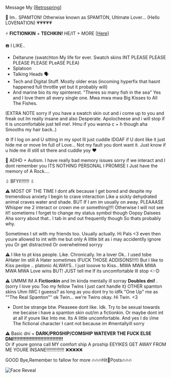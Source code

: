 Message My [[Retrospring](https://retrospring.net/@SPAMTON_GSPAMTON)]

💾 Im.. SPAMTON! Otherwise known as SPAMTON, Ultimate Lover... (Hello LOVENATION) 💗💗💗💗💗

⚡ **FICTIONKIN** + **TECHKIN!** HE/IT + MORE [[Here](https://en.pronouns.page/@SP4MINAT0R)]
  
☎️ I LIKE..
 - Deltarune (swatchton My life for ever. Swatch skins INT PLEASE PLEASE PLEASE PLEASE PLeASE PLEA)
 - Splatoon
 - Talking Heads 🗣️
 - Tech and Digital Stuff. Mostly older eras (incoming hyperfix that hasnt happened full throttle yet but it probably will)
 - And marine bio its my spinterest. "Theres so many fish in the sea" Yes and I love them all every single one. Mwa mwa mwa Big Kisses to All The Fishes.

(EXTRA NOTE sorry if you have a swatch skin out and i come up to you and freak out Im really insane and also Desperate. Apolocheese and i will stop if it is uncomfortable just tell me!. Hmu if you wanna c + h though aha Smooths my hair back..) 

⚙️ If I log on and U sitting in my spot Ill just cuddle IDGAF if U dont like it just hide me or move Im full of Love... Not my fault you dont want it. Just know if u hide me ill still sit there and cuddle yoy ❤️


 📧 ADHD + Autism. I have really bad memory issues sorry if we interact and I dont remember you ITS NOTHING PERSONAL I PROMISE I Just have the memory of A Rock....

 ⇩ BFYI!!!!!!! ⇩

 ⚠️ MOST OF THE TIME I dont afk because I get bored and despite my tremendous anxiety I begin to crave interaction Like a sickly dehydrated animal craves water and shade. BUT If I am im usually on away.
PLEAAASE Whisper me 2 interact or crown me or something!!!! Otherwise I will not see it!! sometiems I forget to change my status symbol though Oopsy Daisees Aha sorry about that.. I tab in and out frequently though So thats probably why.

Sometimes I sit with my friends too. Usually actually. Hi Pals <3 even then youre allowed to int with me but only A little bit as i may accidentlly ignore you Or get distractred Or overwhelmed sorryy

 ⚠️ I like to pt kiss people. Like. Chronically. Im a lover Ok.. I used tobe AHater Im still A Hater sometimes (FUCK THOSE ADDISONS!!!!) But I like to Kiss peolpe .. platonic ALWAYS.. I just looove to Kiss.. MWA MWA MWA MWA MWA Love wins  BUT! JUST tell me If its uncomfortable Ill stop <:-D
  
 ⚠️ UMMM IM A **Fictionkin** and Im kinda mentally ill sorray **Doubles dni!** . (sorry I love you Too my fellow Twins I just cant handle it)
  OTHER spamton skins Uhm IWC I gueess? as long as you dont try to idfk "One Up" me as ""The Real Spamton""
  ok Twin... we're Twins okay. Hi Twin. <3 
   * Dont be strange btw. Pleaseee dont like. Idk. Try to be sexual towards me becaise i have a spamton skin out/im a fictionkin. Or maybe dont int at all if youre like Into me. Its A little uncomfortable. And yes I do i/me The fictional character I cant not because im #mentallyill sorry

 ⚠️ Basic dni + **DARK/PROSHIP/COMSHIP WATEVER THE FUCK ELSE DNI!!!!!!!!!!!!!!!!!!!!!!!!!!!!!!!!!**  
Or if youre gonna call MY comfort ship A proship EEYIKES GET AWAY FROM ME YOURE INSANE!!!!!!!!!!!!!! ❌❌❌❌❌

 GOOD Bye,Remember to fallow for more 🔥🔥🔥Hit💸Posts🔥🔥🔥

![Face Reveal](https://file.garden/ZhZPB1LLjRCJOu7W/gangsterton.gif)

